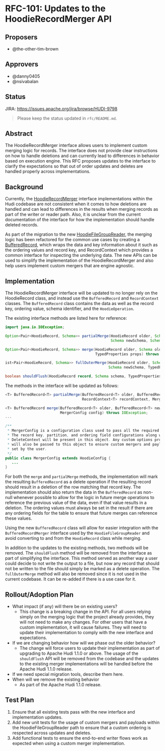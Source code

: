    <!--
  Licensed to the Apache Software Foundation (ASF) under one or more
  contributor license agreements.  See the NOTICE file distributed with
  this work for additional information regarding copyright ownership.
  The ASF licenses this file to You under the Apache License, Version 2.0
  (the "License"); you may not use this file except in compliance with
  the License.  You may obtain a copy of the License at

       http://www.apache.org/licenses/LICENSE-2.0

  Unless required by applicable law or agreed to in writing, software
  distributed under the License is distributed on an "AS IS" BASIS,
  WITHOUT WARRANTIES OR CONDITIONS OF ANY KIND, either express or implied.
  See the License for the specific language governing permissions and
  limitations under the License.
-->
# RFC-101: Updates to the HoodieRecordMerger API

## Proposers

- @the-other-tim-brown

## Approvers
 - @danny0405
 - @nsivabalan

## Status

JIRA: https://issues.apache.org/jira/browse/HUDI-9798

> Please keep the status updated in `rfc/README.md`.

## Abstract
The HoodieRecordMerger interface allows users to implement custom merging logic for records. The interface does not provide clear instructions on how to handle deletions and can currently lead to differences in behavior based on execution engine.
This RFC proposes updates to the interface to clarify the expectations so that out of order updates and deletes are handled properly across implementations.

## Background
Currently, the [HoodieRecordMerger](https://github.com/apache/hudi/blob/9ca72f9d932b14b414ca605560d1145de7e525a6/hudi-common/src/main/java/org/apache/hudi/common/model/HoodieRecordMerger.java) interface implementations within the Hudi codebase are not consistent when it comes to how deletions are handled and can lead to differences in the results when merging records as part of the writer or reader path. Also, it is unclear from the current documentation of the interface for how the implementation should handle deleted records.

As part of the migration to the new [HoodieFileGroupReader](https://github.com/apache/hudi/blob/9ca72f9d932b14b414ca605560d1145de7e525a6/hudi-common/src/main/java/org/apache/hudi/common/table/read/HoodieFileGroupReader.java), the merging logic has been refactored for the common use cases by creating a [BufferedRecord](https://github.com/apache/hudi/blob/9ca72f9d932b14b414ca605560d1145de7e525a6/hudi-common/src/main/java/org/apache/hudi/common/table/read/BufferedRecord.java), which wraps the data and key information about it such as the ordering values and record key, and RecordContext which provides a common interface for inspecting the underlying data. The new APIs can be used to simplify the implementation of the HoodieRecordMerger and also help users implement custom mergers that are engine agnostic.

## Implementation
The HoodieRecordMerger interface will be updated to no longer rely on the HoodieRecord class, and instead use the `BufferedRecord` and `RecordContext` classes. 
The `BufferedRecord` class contains the data as well as the record key, ordering value, schema identifier, and the `HoodieOperation`.

The existing interface methods are listed here for reference:

```java
import java.io.IOException;

Option<Pair<HoodieRecord, Schema>> partialMerge(HoodieRecord older, Schema oldSchema, HoodieRecord newer,
                                                Schema newSchema, Schema readerSchema, TypedProperties props)  throws IOException;

Option<Pair<HoodieRecord, Schema>> merge(HoodieRecord older, Schema oldSchema, HoodieRecord newer, Schema newSchema,
                                         TypedProperties props) throws IOException;

ist<Pair<HoodieRecord, Schema>> fullOuterMerge(HoodieRecord older, Schema oldSchema, HoodieRecord newer,
                                               Schema newSchema, TypedProperties props) throws IOException;

boolean shouldFlush(HoodieRecord record, Schema schema, TypedProperties props) throws IOException;
```

The methods in the interface will be updated as follows:
```java
<T> BufferedRecord<T> partialMerge(BufferedRecord<T> older, BufferedRecord<T> newer, Schema readerSchema, 
                                   RecordContext<T> recordContext, MergerConfig config) throws IOException;

<T> BufferedRecord merge(BufferedRecord<T> older, BufferedRecord<T> newer, RecordContext<T> recordContext, 
                         MergerConfig config) throws IOException;
---

/**
 * MergerConfig is a configuration class used to pass all the required properties for merging records. 
 * The record key, partition, and ordering field configurations along with options required by the 
 * DeleteContext will be present in this object. Any custom options provided to the reader or writer 
 * will also be passed to this object to ensure custom mergers and payloads have access to the properties 
 * set by the user.
 */
public class MergerConfig extends HoodieConfig {
   ...
}
```
For both the `merge` and `partialMerge` methods, the implementation will mark the resulting `BufferedRecord` as a delete operation if the resulting record should result in a deletion of the row matching that record key. The implementation should also return the data in the `BufferedRecord` as non-null whenever possible to allow for the logic in future merge operations to reference the previous value of the data, even if that value results in a deletion. The ordering values must always be set in the result if there are any ordering fields for the table to ensure that future merges can reference these values.

Using the new `BufferedRecord` class will allow for easier integration with the `BufferedRecordMerger` interface used by the `HoodieFileGroupReader` and avoid converting to and from the `HoodieRecord` class while merging.

In addition to the updates to the existing methods, two methods will be removed. The `shouldFlush` method will be removed from the interface as part of simplifying the interface. This method served as another way a user could decide to not write the output to a file, but now any record that should not be written to the file should simply be marked as a delete operation. The `fullOuterMerge` method will also be removed since it is not used in the current codebase. It can be re-added if there is a use case for it.

## Rollout/Adoption Plan

 - What impact (if any) will there be on existing users?
   - This change is a breaking change in the API. For all users relying simply on the merging logic that the project already provides, they will not need to make any changes. For other users that have a custom implementation, it will cause failures. They will need to update their implementation to comply with the new interface and expectations.
 - If we are changing behavior how will we phase out the older behavior?
   - The change will force users to update their implementation as part of upgrading to Apache Hudi 1.1.0 or above. The usage of the `shouldFlush` API will be removed from the codebase and the updates to the existing merger implementations will be handled before the Apache Hudi 1.1.0 release.
 - If we need special migration tools, describe them here.
 - When will we remove the existing behavior
   - As part of the Apache Hudi 1.1.0 release.

## Test Plan

1. Ensure that all existing tests pass with the new interface and implementation updates.
2. Add new unit tests for the usage of custom mergers and payloads within the HoodieFileGroupReader path to ensure that a custom ordering is respected across updates and deletes.
3. Add functional tests to ensure the end-to-end writer flows work as expected when using a custom merger implementation.